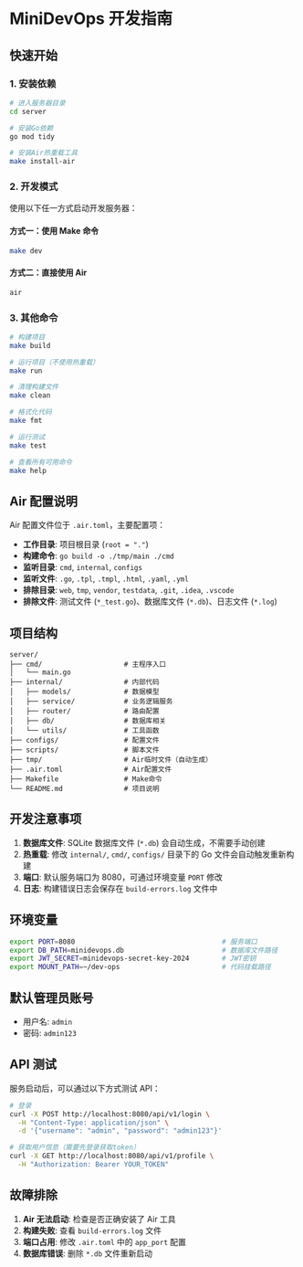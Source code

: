# MiniDevOps 开发指南

## 快速开始

### 1. 安装依赖

```bash
# 进入服务器目录
cd server

# 安装Go依赖
go mod tidy

# 安装Air热重载工具
make install-air
```

### 2. 开发模式

使用以下任一方式启动开发服务器：

#### 方式一：使用 Make 命令

```bash
make dev
```

#### 方式二：直接使用 Air

```bash
air
```

### 3. 其他命令

```bash
# 构建项目
make build

# 运行项目（不使用热重载）
make run

# 清理构建文件
make clean

# 格式化代码
make fmt

# 运行测试
make test

# 查看所有可用命令
make help
```

## Air 配置说明

Air 配置文件位于 `.air.toml`，主要配置项：

- **工作目录**: 项目根目录 (`root = "."`)
- **构建命令**: `go build -o ./tmp/main ./cmd`
- **监听目录**: `cmd`, `internal`, `configs`
- **监听文件**: `.go`, `.tpl`, `.tmpl`, `.html`, `.yaml`, `.yml`
- **排除目录**: `web`, `tmp`, `vendor`, `testdata`, `.git`, `.idea`, `.vscode`
- **排除文件**: 测试文件 (`*_test.go`)、数据库文件 (`*.db`)、日志文件 (`*.log`)

## 项目结构

```
server/
├── cmd/                    # 主程序入口
│   └── main.go
├── internal/               # 内部代码
│   ├── models/             # 数据模型
│   ├── service/            # 业务逻辑服务
│   ├── router/             # 路由配置
│   ├── db/                 # 数据库相关
│   └── utils/              # 工具函数
├── configs/                # 配置文件
├── scripts/                # 脚本文件
├── tmp/                    # Air临时文件（自动生成）
├── .air.toml               # Air配置文件
├── Makefile                # Make命令
└── README.md               # 项目说明
```

## 开发注意事项

1. **数据库文件**: SQLite 数据库文件 (`*.db`) 会自动生成，不需要手动创建
2. **热重载**: 修改 `internal/`, `cmd/`, `configs/` 目录下的 Go 文件会自动触发重新构建
3. **端口**: 默认服务端口为 8080，可通过环境变量 `PORT` 修改
4. **日志**: 构建错误日志会保存在 `build-errors.log` 文件中

## 环境变量

```bash
export PORT=8080                                    # 服务端口
export DB_PATH=minidevops.db                        # 数据库文件路径
export JWT_SECRET=minidevops-secret-key-2024        # JWT密钥
export MOUNT_PATH=~/dev-ops                         # 代码挂载路径
```

## 默认管理员账号

- 用户名: `admin`
- 密码: `admin123`

## API 测试

服务启动后，可以通过以下方式测试 API：

```bash
# 登录
curl -X POST http://localhost:8080/api/v1/login \
  -H "Content-Type: application/json" \
  -d '{"username": "admin", "password": "admin123"}'

# 获取用户信息（需要先登录获取token）
curl -X GET http://localhost:8080/api/v1/profile \
  -H "Authorization: Bearer YOUR_TOKEN"
```

## 故障排除

1. **Air 无法启动**: 检查是否正确安装了 Air 工具
2. **构建失败**: 查看 `build-errors.log` 文件
3. **端口占用**: 修改 `.air.toml` 中的 `app_port` 配置
4. **数据库错误**: 删除 `*.db` 文件重新启动
